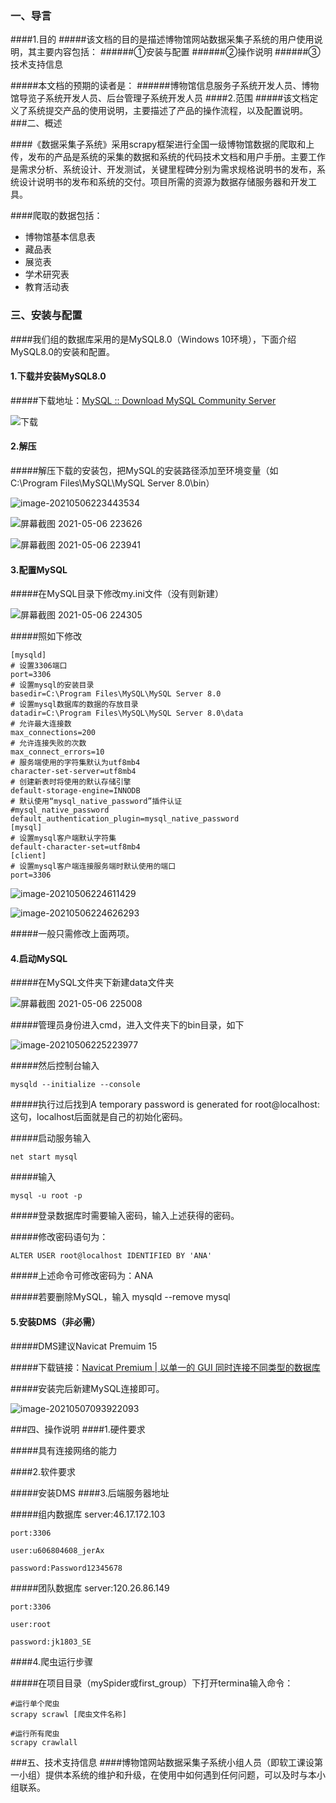 ### 一、导言
####1.目的
#####该文档的目的是描述博物馆网站数据采集子系统的用户使用说明，其主要内容包括：
######①安装与配置
######②操作说明
######③技术支持信息

#####本文档的预期的读者是：
######博物馆信息服务子系统开发人员、博物馆导览子系统开发人员、后台管理子系统开发人员
####2.范围
#####该文档定义了系统提交产品的使用说明，主要描述了产品的操作流程，以及配置说明。
###二、概述

####《数据采集子系统》采用scrapy框架进行全国一级博物馆数据的爬取和上传，发布的产品是系统的采集的数据和系统的代码技术文档和用户手册。主要工作是需求分析、系统设计、开发测试，关键里程碑分别为需求规格说明书的发布，系统设计说明书的发布和系统的交付。项目所需的资源为数据存储服务器和开发工具。

####爬取的数据包括：
- 博物馆基本信息表
- 藏品表
- 展览表
- 学术研究表
- 教育活动表
### 三、安装与配置

####我们组的数据库采用的是MySQL8.0（Windows 10环境），下面介绍MySQL8.0的安装和配置。

#### 1.下载并安装MySQL8.0

#####下载地址：[MySQL :: Download MySQL Community Server](https://dev.mysql.com/downloads/mysql/)

![下载](https://i.loli.net/2021/05/06/9XBOhW6izuHnNpA.jpg)

#### 2.解压

#####解压下载的安装包，把MySQL的安装路径添加至环境变量（如C:\Program Files\MySQL\MySQL Server 8.0\bin）

![image-20210506223443534](https://i.loli.net/2021/05/06/e5Ek9TUfQROcrX6.png)

![屏幕截图 2021-05-06 223626](https://i.loli.net/2021/05/06/VvhfTZWUpcN5zyd.jpg)

![屏幕截图 2021-05-06 223941](https://i.loli.net/2021/05/06/ZjMbGDxIpf68dk5.jpg)

#### 3.配置MySQL

#####在MySQL目录下修改my.ini文件（没有则新建）

![屏幕截图 2021-05-06 224305](https://i.loli.net/2021/05/06/MhStiQOmByTxNXE.jpg)

#####照如下修改

	[mysqld]
	# 设置3306端口
	port=3306
	# 设置mysql的安装目录
	basedir=C:\Program Files\MySQL\MySQL Server 8.0
	# 设置mysql数据库的数据的存放目录
	datadir=C:\Program Files\MySQL\MySQL Server 8.0\data
	# 允许最大连接数
	max_connections=200
	# 允许连接失败的次数
	max_connect_errors=10
	# 服务端使用的字符集默认为utf8mb4
	character-set-server=utf8mb4
	# 创建新表时将使用的默认存储引擎
	default-storage-engine=INNODB
	# 默认使用“mysql_native_password”插件认证
	#mysql_native_password
	default_authentication_plugin=mysql_native_password
	[mysql]
	# 设置mysql客户端默认字符集
	default-character-set=utf8mb4
	[client]
	# 设置mysql客户端连接服务端时默认使用的端口
	port=3306


![image-20210506224611429](https://i.loli.net/2021/05/06/cZXSKenUb6wWvF8.png)

![image-20210506224626293](https://i.loli.net/2021/05/06/8JLh4FsmbN3XAdR.png)

#####一般只需修改上面两项。

#### 4.启动MySQL

#####在MySQL文件夹下新建data文件夹

![屏幕截图 2021-05-06 225008](https://i.loli.net/2021/05/06/24blzS7pG3ocwkB.jpg)

#####管理员身份进入cmd，进入文件夹下的bin目录，如下

![image-20210506225223977](https://i.loli.net/2021/05/06/Ux4q8T5JOhtldyV.png)

#####然后控制台输入

	mysqld --initialize --console

#####执行过后找到A temporary password is generated for root@localhost: 这句，localhost后面就是自己的初始化密码。

#####启动服务输入


	net start mysql


#####输入


	mysql -u root -p


#####登录数据库时需要输入密码，输入上述获得的密码。

#####修改密码语句为：

	ALTER USER root@localhost IDENTIFIED BY 'ANA'

#####上述命令可修改密码为：ANA

#####若要删除MySQL，输入
	mysqld --remove mysql
#### 5.安装DMS（非必需）

#####DMS建议Navicat Premuim 15

#####下载链接：[Navicat Premium | 以单一的 GUI 同时连接不同类型的数据库](http://www.navicat.com.cn/products/navicat-premium)

#####安装完后新建MySQL连接即可。

![image-20210507093922093](https://i.loli.net/2021/05/07/YcE4iPoKWsz1e9N.png)

###四、操作说明
####1.硬件要求

#####具有连接网络的能力

####2.软件要求

#####安装DMS
####3.后端服务器地址

#####组内数据库
	server:46.17.172.103
	
	port:3306
	
	user:u606804608_jerAx
	
	password:Password12345678

#####团队数据库
	server:120.26.86.149
	
	port:3306
	
	user:root
	
	password:jk1803_SE
####4.爬虫运行步骤

#####在项目目录（mySpider或first_group）下打开termina输入命令：

	#运行单个爬虫
	scrapy scrawl [爬虫文件名称]
	
	#运行所有爬虫
	scrapy crawlall
###五、技术支持信息
####博物馆网站数据采集子系统小组人员（即软工课设第一小组）提供本系统的维护和升级，在使用中如何遇到任何问题，可以及时与本小组联系。